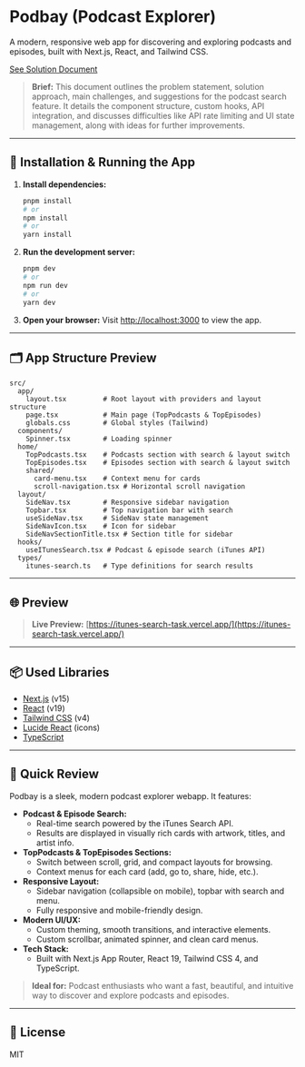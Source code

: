 # Podbay (Podcast Explorer)

A modern, responsive web app for discovering and exploring podcasts and episodes, built with Next.js, React, and Tailwind CSS.

[See Solution Document](./PROBLEM_SOLUTION.md)

> **Brief:** This document outlines the problem statement, solution approach, main challenges, and suggestions for the podcast search feature. It details the component structure, custom hooks, API integration, and discusses difficulties like API rate limiting and UI state management, along with ideas for further improvements.

---

## 🚀 Installation & Running the App

1. **Install dependencies:**
   ```bash
   pnpm install
   # or
   npm install
   # or
   yarn install
   ```

2. **Run the development server:**
   ```bash
   pnpm dev
   # or
   npm run dev
   # or
   yarn dev
   ```

3. **Open your browser:**
   Visit [http://localhost:3000](http://localhost:3000) to view the app.

---

## 🗂️ App Structure Preview

```
src/
  app/
    layout.tsx         # Root layout with providers and layout structure
    page.tsx           # Main page (TopPodcasts & TopEpisodes)
    globals.css        # Global styles (Tailwind)
  components/
    Spinner.tsx        # Loading spinner
  home/
    TopPodcasts.tsx    # Podcasts section with search & layout switch
    TopEpisodes.tsx    # Episodes section with search & layout switch
    shared/
      card-menu.tsx    # Context menu for cards
      scroll-navigation.tsx # Horizontal scroll navigation
  layout/
    SideNav.tsx        # Responsive sidebar navigation
    Topbar.tsx         # Top navigation bar with search
    useSideNav.tsx     # SideNav state management
    SideNavIcon.tsx    # Icon for sidebar
    SideNavSectionTitle.tsx # Section title for sidebar
  hooks/
    useITunesSearch.tsx # Podcast & episode search (iTunes API)
  types/
    itunes-search.ts   # Type definitions for search results
```

---

## 🌐 Preview

> **Live Preview:** [https://itunes-search-task.vercel.app/](https://itunes-search-task.vercel.app/)

---

## 📦 Used Libraries

- [Next.js](https://nextjs.org/) (v15)
- [React](https://react.dev/) (v19)
- [Tailwind CSS](https://tailwindcss.com/) (v4)
- [Lucide React](https://lucide.dev/icons/) (icons)
- [TypeScript](https://www.typescriptlang.org/)

---

## 📝 Quick Review

Podbay is a sleek, modern podcast explorer webapp. It features:

- **Podcast & Episode Search:**
  - Real-time search powered by the iTunes Search API.
  - Results are displayed in visually rich cards with artwork, titles, and artist info.
- **TopPodcasts & TopEpisodes Sections:**
  - Switch between scroll, grid, and compact layouts for browsing.
  - Context menus for each card (add, go to, share, hide, etc.).
- **Responsive Layout:**
  - Sidebar navigation (collapsible on mobile), topbar with search and menu.
  - Fully responsive and mobile-friendly design.
- **Modern UI/UX:**
  - Custom theming, smooth transitions, and interactive elements.
  - Custom scrollbar, animated spinner, and clean card menus.
- **Tech Stack:**
  - Built with Next.js App Router, React 19, Tailwind CSS 4, and TypeScript.

> **Ideal for:** Podcast enthusiasts who want a fast, beautiful, and intuitive way to discover and explore podcasts and episodes.

---

## 📄 License

MIT

